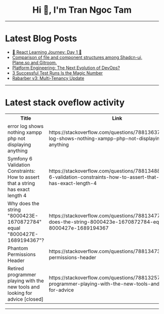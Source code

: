 <h1 align="center">Hi 👋, I'm Tran Ngoc Tam</h1>

---

# Latest Blog Posts 
<!-- BLOG-POST-LIST:START -->
- [🚀 React Learning Journey: Day 1 🚀](https://dev.to/mayureshsurve/react-learning-journey-day-1-ch5)
- [Comparison of file and component structures among Shadcn-ui, Plane.so and Gitroom.](https://dev.to/ramunarasinga/comparison-of-file-and-component-structures-among-shadcn-ui-planeso-and-gitroom-105d)
- [Platform Engineering: The Next Evolution of DevOps?](https://dev.to/craftworkai/platform-engineering-the-next-evolution-of-devops-4p1n)
- [3 Successful Test Runs Is the Magic Number](https://dev.to/pjcalvo/3-successful-test-runs-is-the-magic-number-264m)
- [Rabarber v3: Multi-Tenancy Update](https://dev.to/enjaku4/rabarber-v3-multi-tenancy-update-2df3)
<!-- BLOG-POST-LIST:END -->

---

# Latest stack oveflow activity
<table>
  <tr><th>Title</th><th>Link</th></tr>
  <!-- STACKOVERFLOW:START --><tr><td>error log shows nothing xampp php not displaying anything</td><td>https://stackoverflow.com/questions/78813637/error-log-shows-nothing-xampp-php-not-displaying-anything</td></tr><tr><td>Symfony 6 Validation Constraints: How to assert that a string has exact length 4</td><td>https://stackoverflow.com/questions/78813488/symfony-6-validation-constraints-how-to-assert-that-a-string-has-exact-length-4</td></tr><tr><td>Why does the string &quot;8000423E-1670872784&quot; equal &quot;8000427E-1689194367&quot;?</td><td>https://stackoverflow.com/questions/78813477/why-does-the-string-8000423e-1670872784-equal-8000427e-1689194367</td></tr><tr><td>Phantom Permissions Header</td><td>https://stackoverflow.com/questions/78813473/phantom-permissions-header</td></tr><tr><td>Retired programmer playing with the new tools and looking for advice [closed]</td><td>https://stackoverflow.com/questions/78813257/retired-programmer-playing-with-the-new-tools-and-looking-for-advice</td></tr><!-- STACKOVERFLOW:END -->
</table>

---


